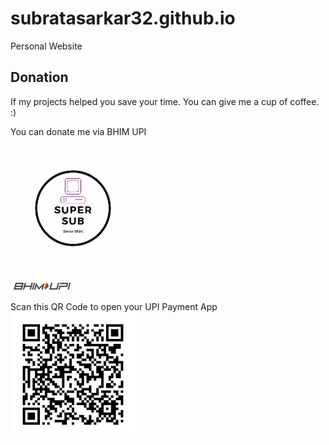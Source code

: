 # subratasarkar32.github.io

Personal Website

## Donation

If my projects helped you save your time. You can give me a cup of coffee. :)

You can donate me via BHIM UPI


![Super sub](./images/Supersub(200x200).jpg)


[![Donate](./images/bhimupi(100x15).jpg)](upi://pay?pn=Subrata%20Sarakar&pa=9002824700%40upi&tn=Donation&am=&cu=INR&url=http%3A%2F%2Fupi.link%2F)

Scan this QR Code to open your UPI Payment App
![QR code](./images/qrpay.png)
